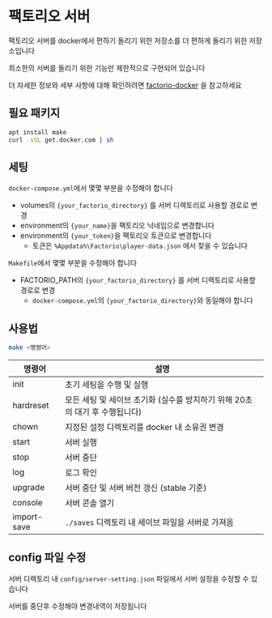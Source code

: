 # 팩토리오 서버

팩토리오 서버를 docker에서 편하기 돌리기 위한 저장소를 더 편하게 돌리기 위한 저장소입니다

최소한의 서버를 돌리기 위한 기능만 제한적으로 구현되어 있습니다

더 자세한 정보와 세부 사항에 대해 확인하려면 [factorio-docker](https://github.com/factoriotools/factorio-docker) 을 참고하세요

## 필요 패키지

```bash
apt install make
curl -sSL get.docker.com | sh
```

## 세팅

`docker-compose.yml`에서 몇몇 부분을 수정해야 합니다

- volumes의 `{your_factorio_directory}` 를 서버 디렉토리로 사용할 경로로 변경
- environment의 `{your_name}`을 팩토리오 닉네임으로 변경합니다
- environment의 `{your_token}`을 팩토리오 토큰으로 변경합니다
    - 토큰은 `%Appdata%\Factorio\player-data.json` 에서 찾을 수 있습니다

`Makefile`에서 몇몇 부분을 수정해야 합니다
- FACTORIO_PATH의 `{your_factorio_directory}` 를 서버 디렉토리로 사용할 경로로 변경
    - `docker-compose.yml`의 `{your_factorio_directory}`와 동일해야 합니다

## 사용법



```bash
make <명령어>
```

| 명령어 | 설명 |
| ------| ----- |
| init | 초기 세팅을 수행 및 실행 |
| hardreset | 모든 세팅 및 세이브 초기화 (실수를 방지하기 위해 20초의 대기 후 수행됩니다) |
| chown | 지정된 설정 디렉토리를 docker 내 소유권 변경 |
| start | 서버 실행 |
| stop | 서버 중단 |
| log | 로그 확인 |
| upgrade | 서버 중단 및 서버 버전 갱신 (stable 기준) |
| console | 서버 콘솔 열기 |
| import-save | `./saves` 디렉토리 내 세이브 파일을 서버로 가져옴 |

## config 파일 수정

서버 디렉토리 내 `config/server-setting.json` 파일에서 서버 설정을 수정할 수 있습니다

서버를 중단후 수정해야 변경내역이 저장됩니다